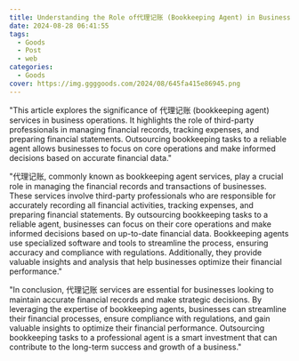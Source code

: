 ```yaml
---
title: Understanding the Role of代理记账 (Bookkeeping Agent) in Business Operations
date: 2024-08-28 06:41:55
tags:
  - Goods
  - Post
  - web
categories:
  - Goods
cover: https://img.ggggoods.com/2024/08/645fa415e86945.png
---
```


"This article explores the significance of 代理记账 (bookkeeping agent) services in business operations. It highlights the role of third-party professionals in managing financial records, tracking expenses, and preparing financial statements. Outsourcing bookkeeping tasks to a reliable agent allows businesses to focus on core operations and make informed decisions based on accurate financial data."

"代理记账, commonly known as bookkeeping agent services, play a crucial role in managing the financial records and transactions of businesses. These services involve third-party professionals who are responsible for accurately recording all financial activities, tracking expenses, and preparing financial statements. By outsourcing bookkeeping tasks to a reliable agent, businesses can focus on their core operations and make informed decisions based on up-to-date financial data. Bookkeeping agents use specialized software and tools to streamline the process, ensuring accuracy and compliance with regulations. Additionally, they provide valuable insights and analysis that help businesses optimize their financial performance."

"In conclusion, 代理记账 services are essential for businesses looking to maintain accurate financial records and make strategic decisions. By leveraging the expertise of bookkeeping agents, businesses can streamline their financial processes, ensure compliance with regulations, and gain valuable insights to optimize their financial performance. Outsourcing bookkeeping tasks to a professional agent is a smart investment that can contribute to the long-term success and growth of a business."

